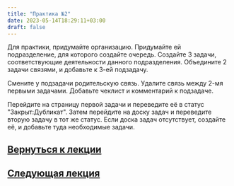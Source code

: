 ```yaml
---
title: "Практика №2"
date: 2023-05-14T18:29:11+03:00
draft: false
---
```

Для практики, придумайте организацию. Придумайте ей подразделение, для которого создайте очередь. Создайте 3 задачи, соответствующие деятельности данного подразделения. Объедините 2 задачи связями, и добавьте к 3-ей подзадачу.

Смените у подзадачи родительскую связь. Удалите связь между 2-мя первыми задачами. Добавьте чеклист и комментарий к подзадаче.

Перейдите на страницу первой задачи и переведите её в статус "Закрыт:Дубликат". Затем перейдите на доску задач и переведите вторую задачу в тот же статус. Если доска задач отсутствует, создайте её, и добавьте туда необходимые задачи.

## [Вернуться к лекции](/лекции/лекция_6/)
## [Следующая лекция](/лекции/лекция_7/)
